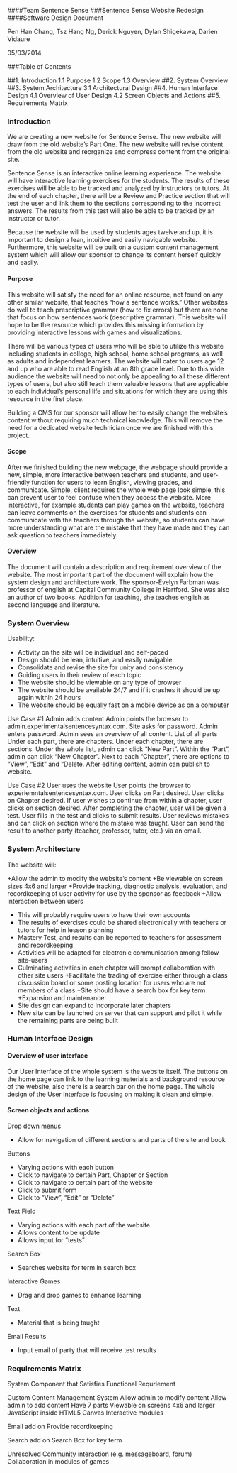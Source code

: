####Team Sentence Sense
###Sentence Sense Website Redesign
####Software Design Document











Pen Han Chang, Tsz Hang Ng, Derick Nguyen, Dylan Shigekawa, Darien Vidaure

05/03/2014

###Table of Contents

##1.      Introduction
    1.1    Purpose
    1.2    Scope
    1.3    Overview
##2.     System Overview
##3.     System Architecture
    3.1     Architectural Design
##4.      Human Interface Design
    4.1    Overview of User Design
    4.2    Screen Objects and Actions
##5.      Requirements Matrix

























### Introduction

We are creating a new website for Sentence Sense.  The new website will draw from the old website’s Part One.  The new website will revise content from the old website and reorganize and compress content from the original site.  

Sentence Sense is an interactive online learning experience.  The website will have interactive learning exercises for the students.  The results of these exercises will be able to be tracked and analyzed by instructors or tutors.  At the end of each chapter, there will be a Review and Practice section that will test the user and link them to the sections corresponding to the incorrect answers.  The results from this test will also be able to be tracked by an instructor or tutor.

Because the website will be used by students ages twelve and up, it is important to design a lean, intuitive and easily navigable website.  Furthermore, this website will be built on a custom content management system which will allow our sponsor to change its content herself quickly and easily.

#### Purpose

This website will satisfy the need for an online resource, not found on any other similar website, that teaches “how a sentence works.” Other websites do well to teach prescriptive grammar (how to fix errors) but there are none that focus on how sentences work (descriptive grammar). This website will hope to be the resource which provides this missing information by providing interactive lessons with games and visualizations.

There will be various types of users who will be able to utilize this website including students in college, high school, home school programs, as well as adults and independent learners. The website will cater to users age 12 and up who are able to read English at an 8th grade level. Due to this wide audience the website will need to not only be appealing to all these different types of users, but also still teach them valuable lessons that are applicable to each individual’s personal life and situations for which they are using this resource in the first place.

Building a CMS for our sponsor will allow her to easily change the website’s content without requiring much technical knowledge. This will remove the need for a dedicated website technician once we are finished with this project.

#### Scope
After we finished building the new webpage, the webpage should provide a new, simple, more interactive between teachers and students, and user-friendly function for users to learn English, viewing grades, and communicate. Simple, client requires the whole web page look simple, this can prevent user to feel confuse when they access the website. More interactive, for example students can play games on the website, teachers can leave comments on the exercises for students and students can communicate with the teachers through the website, so students can have more understanding what are the mistake that they have made and they can ask question to teachers immediately. 


#### Overview
The document will contain a description and requirement overview of the website. The most important part of the document will explain how the system design and architecture work. The sponsor-Evelyn Farbman was professor of english at Capital Community College in Hartford. She was also an author of two books. Addition for teaching, she teaches english as second language and literature. 


### System Overview
Usability:
+ Activity on the site will be individual and self-paced
+ Design should be lean, intuitive, and easily navigable
+ Consolidate and revise the site for unity and consistency
+ Guiding users in their review of each topic
+ The website should be viewable on any type of browser
+ The website should be available 24/7 and if it crashes it should be up again within 24 hours
+ The website should be equally fast on a mobile device as on a computer

Use Case #1 Admin adds content
Admin points the browser to admin.experimentalsentencesyntax.com.
Site asks for password. Admin enters password.
Admin sees an overview of all content.
List of all parts
Under each part, there are chapters.
Under each chapter, there are sections.
Under the whole list, admin can click “New Part”.
Within the “Part”, admin can click “New Chapter”.
Next to each “Chapter”, there are options to “View”, “Edit” and “Delete.
After editing content, admin can publish to website.
 
Use Case #2 User uses the website
User points the browser to experiemntalsentencesyntax.com.
User clicks on Part desired.
User clicks on Chapter desired.
If user wishes to continue from within a chapter, user clicks on section desired.
After completing the chapter, user will be given a test.
User fills in the test and clicks to submit results.
User reviews mistakes and can click on section where the mistake was taught.
User can send the result to another party (teacher, professor, tutor, etc.) via an email.


### System Architecture
The website will:

   +Allow the admin to modify the website’s content
   +Be viewable on screen sizes 4x6 and larger
   +Provide  tracking, diagnostic analysis, evaluation, and recordkeeping of user activity for use by   the sponsor as feedback
   +Allow interaction between users
+ This will probably require users to have their own accounts
+ The results of exercises could be shared electronically with teachers or tutors for help in lesson planning
+ Mastery Test, and results can be reported to teachers for assessment and recordkeeping
+ Activities will be adapted for electronic communication among fellow site-users
+ Culminating activities in each chapter will prompt collaboration with other site users
   +Facilitate the trading of exercise either through a class discussion board or some posting location for users who are not members of a class
   +Site should have a search box for key term
   +Expansion and maintenance:
+ Site design can expand to incorporate later chapters
+ New site can be launched on server that can support and pilot it while the remaining parts are being built


### Human Interface Design

#### Overview of user interface
Our User Interface of the whole system is the website itself. The buttons on the home page can link to the learning materials and background resource of the website, also there is a search bar on the home page. The whole design of the User Interface is focusing on making it clean and simple.

#### Screen objects and actions
Drop down menus
+ Allow for navigation of different sections and parts of the site and book

Buttons
+ Varying actions with each button
+ Click to navigate to certain Part, Chapter or Section
+ Click to navigate to certain part of the website
+ Click to submit form
+ Click to “View”, “Edit” or “Delete”

Text Field
+ Varying actions with each part of the website
+ Allows content to be update
+ Allows input for “tests” 

Search Box
+ Searches website for term in search box

Interactive Games
+ Drag and drop games to enhance learning

Text
+ Material that is being taught

Email Results
+ Input email of party that will receive test results

### Requirements Matrix


System Component that Satisfies Functional Requriement








Custom Content Management System
Allow admin to modify content
Allow admin to add content
Have 7 parts
Viewable on screens 4x6 and larger
JavaScript inside HTML5 Canvas
Interactive modules






Email add on
Provide recordkeeping






Search add on
Search Box for key term






Unresolved
Community interaction (e.g. messageboard, forum)
Collaboration in modules of games





